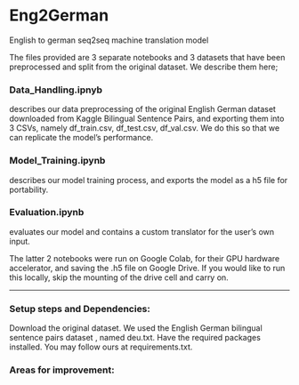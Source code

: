 # Eng2German
English to german seq2seq machine translation model

The files provided are 3 separate notebooks and 3 datasets that have been preprocessed and split from the original dataset. We describe them here;

### Data_Handling.ipnyb 
describes our data preprocessing of the original English German dataset downloaded from Kaggle Bilingual Sentence Pairs, and exporting them into 3 CSVs, namely df_train.csv, df_test.csv, df_val.csv. We do this so that we can replicate the model’s performance.

### Model_Training.ipynb
describes our model training process, and exports the model as a h5 file for portability.

### Evaluation.ipynb 
evaluates our model and contains a custom translator for the user’s own input.

The latter 2 notebooks were run on Google Colab, for their GPU hardware accelerator, and saving the .h5 file on Google Drive. If you would like to run this locally, skip the mounting of the drive cell and carry on.

---
### Setup steps and Dependencies:

Download the original dataset. We used the English German bilingual sentence pairs dataset <link>, named deu.txt.
Have the required packages installed. You may follow ours at requirements.txt.


### Areas for improvement:

